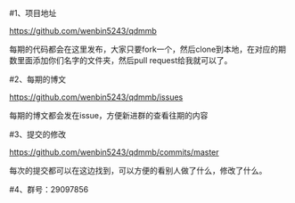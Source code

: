 #1、项目地址

https://github.com/wenbin5243/qdmmb

每期的代码都会在这里发布，大家只要fork一个，然后clone到本地，在对应的期数里面添加你们名字的文件夹，然后pull request给我就可以了。

#2、每期的博文

https://github.com/wenbin5243/qdmmb/issues

每期的博文都会发在issue，方便新进群的查看往期的内容

#3、提交的修改

https://github.com/wenbin5243/qdmmb/commits/master

每次的提交都可以在这边找到，可以方便的看别人做了什么，修改了什么。

#4、群号：29097856

